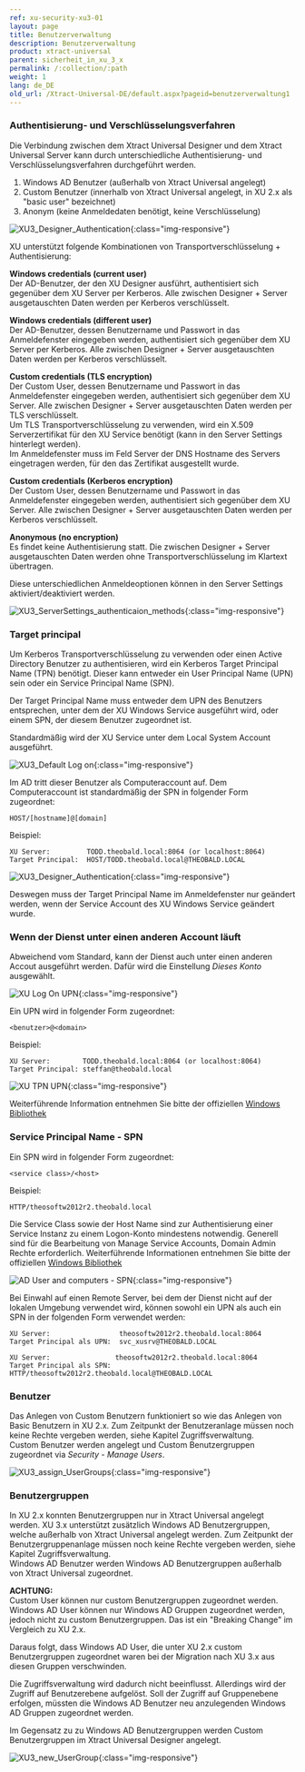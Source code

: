 ```yaml
---
ref: xu-security-xu3-01
layout: page
title: Benutzerverwaltung
description: Benutzerverwaltung
product: xtract-universal
parent: sicherheit_in_xu_3_x
permalink: /:collection/:path
weight: 1
lang: de_DE
old_url: /Xtract-Universal-DE/default.aspx?pageid=benutzerverwaltung1
---
```

### Authentisierung- und Verschlüsselungsverfahren<br>
Die Verbindung zwischen dem Xtract Universal Designer und dem Xtract Universal Server kann durch unterschiedliche Authentisierung- und Verschlüsselungsverfahren durchgeführt werden. 

1. Windows AD Benutzer (außerhalb von Xtract Universal angelegt)
2. Custom Benutzer (innerhalb von Xtract Universal angelegt, in XU 2.x als "basic user" bezeichnet)
3. Anonym (keine Anmeldedaten benötigt, keine Verschlüsselung)

![XU3_Designer_Authentication](/img/content/xu/authentication_xu.png){:class="img-responsive"}

XU unterstützt folgende Kombinationen von Transportverschlüsselung + Authentisierung:

**Windows credentials (current user)**<br>
Der AD-Benutzer, der den XU Designer ausführt, authentisiert sich gegenüber dem XU Server per Kerberos. Alle zwischen Designer + Server ausgetauschten Daten werden per Kerberos verschlüsselt.

**Windows credentials (different user)**<br> 
Der AD-Benutzer, dessen Benutzername und Passwort in das Anmeldefenster eingegeben werden, authentisiert sich gegenüber dem XU Server per Kerberos. Alle zwischen Designer + Server ausgetauschten Daten werden per Kerberos verschlüsselt.

**Custom credentials (TLS encryption)**<br>
Der Custom User, dessen Benutzername und Passwort in das Anmeldefenster eingegeben werden, authentisiert sich gegenüber dem XU Server. Alle zwischen Designer + Server ausgetauschten Daten werden per TLS verschlüsselt.<br>
Um TLS Transportverschlüsselung zu verwenden, wird ein X.509 Serverzertifikat für den XU Service benötigt (kann in den Server Settings hinterlegt werden).<br>
Im Anmeldefenster muss im Feld Server der DNS Hostname des Servers eingetragen werden, für den das Zertifikat ausgestellt wurde.

**Custom credentials (Kerberos encryption)**<br>
Der Custom User, dessen Benutzername und Passwort in das Anmeldefenster eingegeben werden, authentisiert sich gegenüber dem XU Server. Alle zwischen Designer + Server ausgetauschten Daten werden per Kerberos verschlüsselt.

**Anonymous (no encryption)**<br>
Es findet keine Authentisierung statt. Die zwischen Designer + Server ausgetauschten Daten werden ohne Transportverschlüsselung im Klartext übertragen.

Diese unterschiedlichen Anmeldeoptionen können in den Server Settings aktiviert/deaktiviert werden.

![XU3_ServerSettings_authenticaion_methods](/img/content/xu/authentisierung_xu.png){:class="img-responsive"}

### Target principal<br>
Um Kerberos Transportverschlüsselung zu verwenden oder einen Active Directory Benutzer zu authentisieren, wird ein Kerberos Target Principal Name (TPN) benötigt. Dieser kann entweder ein User Principal Name (UPN) sein oder ein Service Principal Name (SPN).<br>

Der Target Principal Name muss entweder dem UPN des Benutzers entsprechen, unter dem der XU Windows Service ausgeführt wird, oder einem SPN, der diesem Benutzer zugeordnet ist.<br>

Standardmäßig wird der XU Service unter dem Local System Account ausgeführt. 

![XU3_Default Log on](/img/content/xu/log_on_local_system_account.png){:class="img-responsive"}

Im AD tritt dieser Benutzer als Computeraccount auf. Dem Computeraccount ist standardmäßig der SPN in folgender Form zugeordnet:
```
HOST/[hostname]@[domain]
```
Beispiel:
```
XU Server:         TODD.theobald.local:8064 (or localhost:8064)
Target Principal:  HOST/TODD.theobald.local@THEOBALD.LOCAL
```
![XU3_Designer_Authentication](/img/content/XU3_Designer_Authentication.png){:class="img-responsive"}

Deswegen muss der Target Principal Name im Anmeldefenster nur geändert werden, wenn der Service Account des XU Windows Service geändert wurde.

### Wenn der Dienst unter einen anderen Account läuft<br>
Abweichend vom Standard, kann der Dienst auch unter einen anderen Accout ausgeführt werden. Dafür wird die Einstellung *Dieses Konto* ausgewählt. 

![XU Log On UPN](/img/content/xu/log_on_diesen_account.png){:class="img-responsive"}

Ein UPN wird in folgender Form zugeordnet:
```
<benutzer>@<domain>
```
Beispiel:
```
XU Server:        TODD.theobald.local:8064 (or localhost:8064)
Target Principal: steffan@theobald.local
```
![XU TPN UPN](/img/content/xu/xu_UPN_steffan@.png){:class="img-responsive"}

Weiterführende Information entnehmen Sie bitte der offiziellen [Windows Bibliothek](https://msdn.microsoft.com/en-us/library/windows/desktop/aa380525(v=vs.85).aspx)

### Service Principal Name - SPN<br>
Ein SPN wird in folgender Form zugeordnet:
```
<service class>/<host>
```
Beispiel:
```
HTTP/theosoftw2012r2.theobald.local
```
Die Service Class sowie der Host Name sind zur Authentisierung einer Service Instanz zu einem Logon-Konto mindestens notwendig. Generell sind für die Bearbeitung von Manage Service Accounts, Domain Admin Rechte erforderlich. Weiterführende Informationen entnehmen Sie bitte der offiziellen [Windows Bibliothek](https://msdn.microsoft.com/en-us/library/ms677949(VS.85).aspx)

![AD User and computers - SPN](/img/content/xu/xu_ad_spn.png){:class="img-responsive"}

Bei Einwahl auf einen Remote Server, bei dem der Dienst nicht auf der lokalen Umgebung verwendet wird, können sowohl ein UPN als auch ein SPN in der folgenden Form verwendet werden:
```
XU Server:                 theosoftw2012r2.theobald.local:8064
Target Principal als UPN:  svc_xusrv@THEOBALD.LOCAL
```
```
XU Server:                theosoftw2012r2.theobald.local:8064
Target Principal als SPN: HTTP/theosoftw2012r2.theobald.local@THEOBALD.LOCAL
```
### Benutzer<br>
Das Anlegen von Custom Benutzern funktioniert so wie das Anlegen von Basic Benutzern in XU 2.x. Zum Zeitpunkt der Benutzeranlage müssen noch keine Rechte vergeben werden, siehe Kapitel Zugriffsverwaltung.<br>
Custom Benutzer werden angelegt und Custom Benutzergruppen zugeordnet via *Security - Manage Users*.

![XU3_assign_UserGroups](/img/content/XU3_assign_UserGroups.png){:class="img-responsive"}

### Benutzergruppen<br>
In XU 2.x konnten Benutzergruppen nur in Xtract Universal angelegt werden. XU 3.x unterstützt zusätzlich Windows AD Benutzergruppen, welche außerhalb von Xtract Universal angelegt werden. Zum Zeitpunkt der Benutzergruppenanlage müssen noch keine Rechte vergeben werden, siehe Kapitel Zugriffsverwaltung.<br>
Windows AD Benutzer werden Windows AD Benutzergruppen außerhalb von Xtract Universal zugeordnet.

**ACHTUNG:**<br>
Custom User können nur custom Benutzergruppen zugeordnet werden.<br>
Windows AD User können nur Windows AD Gruppen zugeordnet werden, jedoch nicht zu custom Benutzergruppen. Das ist ein "Breaking Change" im Vergleich zu XU 2.x.

Daraus folgt, dass Windows AD User, die unter XU 2.x custom Benutzergruppen zugeordnet waren bei der Migration nach XU 3.x aus diesen Gruppen verschwinden.

Die Zugriffsverwaltung wird dadurch nicht beeinflusst. Allerdings wird der Zugriff auf Benutzerebene aufgelöst. Soll der Zugriff auf Gruppenebene erfolgen, müssten die Windows AD Benutzer neu anzulegenden Windows AD Gruppen zugeordnet werden.

Im Gegensatz zu zu Windows AD Benutzergruppen werden Custom Benutzergruppen im Xtract Universal Designer angelegt.

![XU3_new_UserGroup](/img/content/XU3_new_UserGroup.jpg){:class="img-responsive"}


